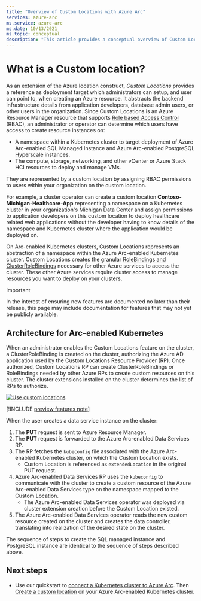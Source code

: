 ```yaml
---
title: "Overview of Custom Locations with Azure Arc"
services: azure-arc
ms.service: azure-arc
ms.date: 10/13/2021
ms.topic: conceptual
description: "This article provides a conceptual overview of Custom Locations capability of Azure Arc"
---
```


# What is a Custom location?

As an extension of the Azure location construct, *Custom Locations* provides a reference as deployment target which administrators can setup, and user can point to, when creating an Azure resource. It abstracts the backend infrastructure details from application developers, database admin users, or other users in the organization. Since Custom Locations is an Azure Resource Manager resource that supports [Role based Access Control](../../role-based-access-control/overview.md) (RBAC), an administrator or operator can determine which users have access to create resource instances on:

* A namespace within a Kubernetes cluster to target deployment of Azure Arc-enabled SQL Managed Instance and Azure Arc-enabled PostgreSQL Hyperscale instances.
* The compute, storage, networking, and other vCenter or Azure Stack HCI resources to deploy and manage VMs.

They are represented by a custom location by assigning RBAC permissions to users within your organization on the custom location.

For example, a cluster operator can create a custom location **Contoso-Michigan-Healthcare-App** representing a namespace on a Kubernetes cluster in your organization's Michigan Data Center and assign permissions to application developers on this custom location to deploy healthcare related web applications without the developer having to know details of the namespace and Kubernetes cluster where the application would be deployed on.

On Arc-enabled Kubernetes clusters, Custom Locations represents an abstraction of a namespace within the Azure Arc-enabled Kubernetes cluster. Custom Locations creates the granular [RoleBindings and ClusterRoleBindings](https://kubernetes.io/docs/reference/access-authn-authz/rbac/#rolebinding-and-clusterrolebinding) necessary for other Azure services to access the cluster. These other Azure services require cluster access to manage resources you want to deploy on your clusters.

> [!IMPORTANT]
> In the interest of ensuring new features are documented no later than their release, this page may include documentation for features that may not yet be publicly available.

## Architecture for Arc-enabled Kubernetes

When an administrator enables the Custom Locations feature on the cluster, a ClusterRoleBinding is created on the cluster, authorizing the Azure AD application used by the Custom Locations Resource Provider (RP). Once authorized, Custom Locations RP can create ClusterRoleBindings or RoleBindings needed by other Azure RPs to create custom resources on this cluster. The cluster extensions installed on the cluster determines the list of RPs to authorize.

[ ![Use custom locations](../kubernetes/media/conceptual-custom-locations-usage.png) ](../kubernetes/media/conceptual-custom-locations-usage.png#lightbox)

[!INCLUDE [preview features note](../kubernetes/includes/preview/preview-callout.md)]

When the user creates a data service instance on the cluster:
1. The **PUT** request is sent to Azure Resource Manager.
1. The **PUT** request is forwarded to the Azure Arc-enabled Data Services RP.
1. The RP fetches the `kubeconfig` file associated with the Azure Arc-enabled Kubernetes cluster, on which the Custom Location exists.
   * Custom Location is referenced as `extendedLocation` in the original PUT request.
1. Azure Arc-enabled Data Services RP uses the `kubeconfig` to communicate with the cluster to create a custom resource of the Azure Arc-enabled Data Services type on the namespace mapped to the Custom Location.
   * The Azure Arc-enabled Data Services operator was deployed via cluster extension creation before the Custom Location existed.
1. The Azure Arc-enabled Data Services operator reads the new custom resource created on the cluster and creates the data controller, translating into realization of the desired state on the cluster.

The sequence of steps to create the SQL managed instance and PostgreSQL instance are identical to the sequence of steps described above.

## Next steps

* Use our quickstart to [connect a Kubernetes cluster to Azure Arc](../kubernetes/quickstart-connect-cluster.md). Then [Create a custom location](../kubernetes/custom-locations.md) on your Azure Arc-enabled Kubernetes cluster.
